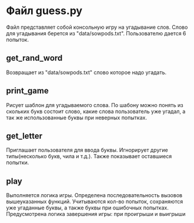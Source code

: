 # Файл guess.py

Файл представляет собой консольную игру на угадывание слов. Слово для угадывания берется из "data/sowpods.txt". Пользователю дается 6 попыток.

##  get_rand_word

Возвращает из "data/sowpods.txt" слово которое надо угадать.

## print_game

Рисует шаблон для угадываемого слова. По шабону можно понять из скольких букв состоит слово, какие слова пользователь уже угадал, а так же использованные буквы при неверных попытках.

## get_letter

Приглашает пользователя для ввода буквы. Игнорирует другие типы(несколько букв, чила и т.д.). Также показывает оставшиеся попытки.

## play

Выполняется логика игры. Определена последовательность вызовов вышеуказанных функций. Учитываются кол-во попыток, сохраняются уже угаданные буквы, а также буквы при ошибочных попытках. Предусмотрена логика завершения игры: при проигрыши и выигрыши